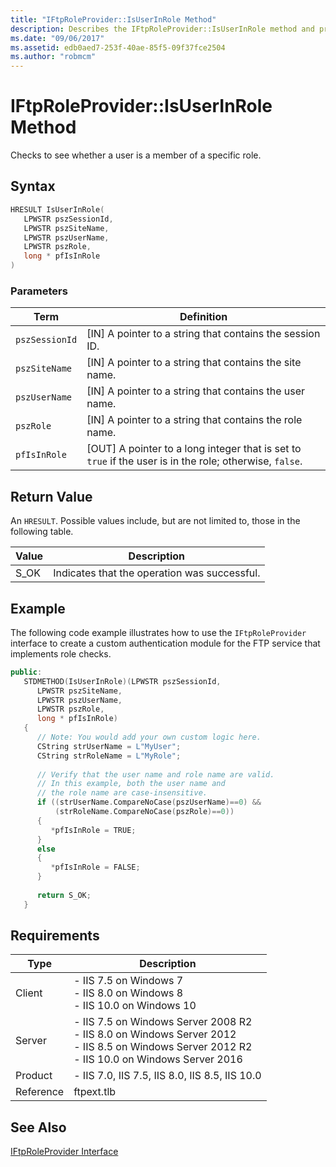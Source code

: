 ```yaml
---
title: "IFtpRoleProvider::IsUserInRole Method"
description: Describes the IFtpRoleProvider::IsUserInRole method and provides the method's syntax, parameters, return value, a code example, and requirements.
ms.date: "09/06/2017"
ms.assetid: edb0aed7-253f-40ae-85f5-09f37fce2504
ms.author: "robmcm"
---
```


# IFtpRoleProvider::IsUserInRole Method

Checks to see whether a user is a member of a specific role. 
 
## Syntax 
 
```cpp 
HRESULT IsUserInRole( 
   LPWSTR pszSessionId, 
   LPWSTR pszSiteName, 
   LPWSTR pszUserName, 
   LPWSTR pszRole, 
   long * pfIsInRole 
) 
``` 
 
### Parameters 
 
|Term|Definition|
|---|---|
|`pszSessionId`|[IN] A pointer to a string that contains the session ID.| 
|`pszSiteName`|[IN] A pointer to a string that contains the site name.| 
|`pszUserName`|[IN] A pointer to a string that contains the user name.| 
|`pszRole`|[IN] A pointer to a string that contains the role name.| 
|`pfIsInRole`|[OUT] A pointer to a long integer that is set to `true` if the user is in the role; otherwise, `false`.| 
 
## Return Value 

An `HRESULT`. Possible values include, but are not limited to, those in the following table. 
 
|Value|Description| 
|---|---|
|S_OK|Indicates that the operation was successful.| 
 
## Example 

The following code example illustrates how to use the `IFtpRoleProvider` interface to create a custom authentication module for the FTP service that implements role checks. 
 
```cpp 
public: 
   STDMETHOD(IsUserInRole)(LPWSTR pszSessionId, 
      LPWSTR pszSiteName, 
      LPWSTR pszUserName, 
      LPWSTR pszRole, 
      long * pfIsInRole) 
   { 
      // Note: You would add your own custom logic here. 
      CString strUserName = L"MyUser"; 
      CString strRoleName = L"MyRole"; 
 
      // Verify that the user name and role name are valid. 
      // In this example, both the user name and 
      // the role name are case-insensitive. 
      if ((strUserName.CompareNoCase(pszUserName)==0) && 
          (strRoleName.CompareNoCase(pszRole)==0)) 
      { 
         *pfIsInRole = TRUE; 
      } 
      else 
      { 
         *pfIsInRole = FALSE; 
      } 
 
      return S_OK; 
   } 
``` 
 
## Requirements 
 
|Type|Description|
|---|---|
|Client|- IIS 7.5 on Windows 7<br />- IIS 8.0 on Windows 8<br />- IIS 10.0 on Windows 10| 
|Server|- IIS 7.5 on Windows Server 2008 R2<br />- IIS 8.0 on Windows Server 2012<br />- IIS 8.5 on Windows Server 2012 R2<br />- IIS 10.0 on Windows Server 2016| 
|Product|- IIS 7.0, IIS 7.5, IIS 8.0, IIS 8.5, IIS 10.0| 
|Reference|ftpext.tlb| 
 
## See Also 

[IFtpRoleProvider Interface](../../ftp-extensibility-reference/native-code-api-reference/iftproleprovider-interface-native.md)
